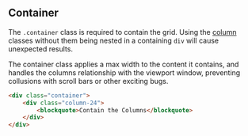 ## Container

The `.container` class is required to contain the grid. Using the  [column](#columns) classes without them being nested in a containing `div` will cause unexpected results.

The container class applies a max width to the content it contains, and handles the columns relationship with the viewport window, preventing collusions with scroll bars or other exciting bugs.

```html
<div class="container">
	<div class="column-24">
		<blockquote>Contain the Columns</blockquote>
	</div>
</div>
```